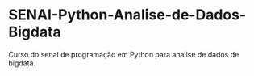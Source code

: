 # SENAI-Python-Analise-de-Dados-Bigdata
Curso do senai de programação em Python para analise de dados de bigdata.

